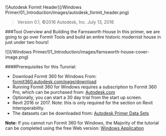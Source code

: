 ![Autodesk Formit Header](/Windows Primer/01_Introduction/images/autodesk_formit_header.png)
>Version 0.1, ©2016 Autodesk, Inc.
July 13, 2016

###Tool Overview and Building the Farnsworth House
In this primer, we are going to go over Formit Tools and build an entire historic modernist house in just under two hours!

![](/Windows Primer/01_Introduction/images/farnsworth-house-cover-image.png)

####Prerequisites for this Turorial:

* Download Formit 360 for Windows From: [formit360.autodesk.com/page/download](http://formit360.autodesk.com/page/download)
* Running Formit 360 for Windows requires a subscription to Formit 360 Pro, which can be purchased from: [Autodesk.com](http://www.autodesk.com/store/products/formit-360-pro)
* Optionally, you can start a 30 day trial from the start up screen.
* Revit 2016 or 2017. Note: this is only required for the section on Revit Interoperability.
* The datasets can be downloaded from: [Autodesk Primer Data Sets](https://autodesk.app.box.com/s/thavswirrbflit27rbqzl26ljj7fu1uv) 

**Note:** If you cannot run Formit 360 for Windows, the Majority of the tutorial can be completed using the free Web version: [Windows Application](http://formit360.autodesk.com/app)





